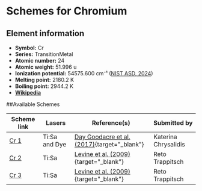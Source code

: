 # Schemes for Chromium

## Element information

- **Symbol:** Cr
- **Series:** TransitionMetal
- **Atomic number:** 24
- **Atomic weight:** 51.996 u
- **Ionization potential:**  54575.600 cm⁻¹ ([NIST ASD, 2024](https://www.nist.gov/pml/atomic-spectra-database))
- **Melting point:** 2180.2 K
- **Boiling point:** 2944.2 K
- [**Wikipedia**](https://en.wikipedia.org/wiki/Chromium)

##Available Schemes

|       Scheme link       |    Lasers     |                                       Reference(s)                                       |     Submitted by     |
| ----------------------- | ------------- | ---------------------------------------------------------------------------------------- | -------------------- |
| [Cr 1](../cr/cr-001.md) | Ti:Sa and Dye | [Day Goodacre et al. (2017)](https://doi.org/10.1016/j.sab.2017.01.001){target="_blank"} | Katerina Chrysalidis |
| [Cr 2](../cr/cr-002.md) | Ti:Sa         | [Levine et al. (2009)](https://doi.org/10.1063/1.3115614){target="_blank"}               | Reto Trappitsch      |
| [Cr 3](../cr/cr-003.md) | Ti:Sa         | [Levine et al. (2009)](https://doi.org/10.1063/1.3115614){target="_blank"}               | Reto Trappitsch      |
